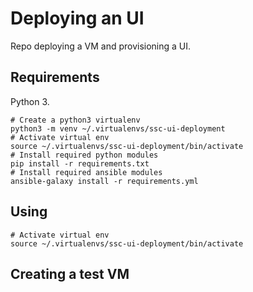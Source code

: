 # Deploying an UI

Repo deploying a VM and provisioning a UI.

## Requirements

Python 3.

```shell
# Create a python3 virtualenv
python3 -m venv ~/.virtualenvs/ssc-ui-deployment
# Activate virtual env
source ~/.virtualenvs/ssc-ui-deployment/bin/activate
# Install required python modules
pip install -r requirements.txt
# Install required ansible modules
ansible-galaxy install -r requirements.yml
```

## Using

```shell
# Activate virtual env
source ~/.virtualenvs/ssc-ui-deployment/bin/activate
```

## Creating a test VM
